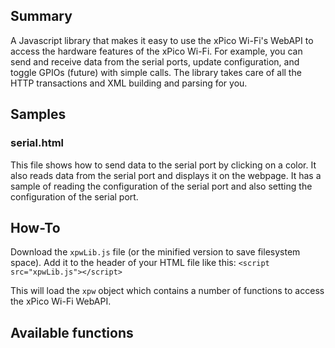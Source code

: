 ## Summary
A Javascript library that makes it easy to use the xPico Wi-Fi's WebAPI to access the hardware features of the xPico Wi-Fi.
For example, you can send and receive data from the serial ports, update configuration, and toggle GPIOs (future) with simple
calls. The library takes care of all the HTTP transactions and XML building and parsing for you.

## Samples
### serial.html 
This file shows how to send data to the serial port by clicking on a color. It also reads data from the serial port and displays it on
the webpage. It has a sample of reading the configuration of the serial port and also setting the configuration of the serial port.

## How-To

Download the `xpwLib.js` file (or the minified version to save filesystem space). Add it to the header of your HTML file like this:
```<script src="xpwLib.js"></script>```

This will load the `xpw` object which contains a number of functions to access the xPico Wi-Fi WebAPI.

## Available functions
